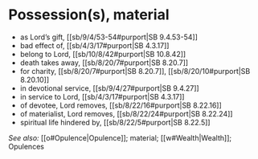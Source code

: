 # Possession(s), material

* as Lord’s gift, [[sb/9/4/53-54#purport|SB 9.4.53-54]]
* bad effect of, [[sb/4/3/17#purport|SB 4.3.17]]
* belong to Lord, [[sb/10/8/42#purport|SB 10.8.42]]
* death takes away, [[sb/8/20/7#purport|SB 8.20.7]]
* for charity, [[sb/8/20/7#purport|SB 8.20.7]], [[sb/8/20/10#purport|SB 8.20.10]]
* in devotional service, [[sb/9/4/27#purport|SB 9.4.27]]
* in service to Lord, [[sb/4/3/17#purport|SB 4.3.17]]
* of devotee, Lord removes, [[sb/8/22/16#purport|SB 8.22.16]]
* of materialist, Lord removes, [[sb/8/22/24#purport|SB 8.22.24]]
* spiritual life hindered by, [[sb/8/22/5#purport|SB 8.22.5]]

*See also:* [[o#Opulence|Opulence]]; material; [[w#Wealth|Wealth]]; Opulences
